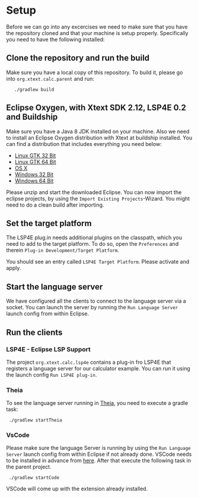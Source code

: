 # Setup

Before we can go into any excercises we need to make sure that you have the repository cloned and that your machine is setup properly. Specifically you need to have the following installed:

## Clone the repository and run the  build

Make sure you have a local copy of this repository.
To build it, please go into `org.xtext.calc.parent` and run:
```
   ./gradlew build
```

## Eclipse Oxygen, with Xtext SDK 2.12, LSP4E 0.2 and Buildship

Make sure you have a Java 8 JDK installed on your machine. Also we need to install
an Eclipse Oxygen distribution with Xtext at buildship installed.
You can find a distribution that includes everything you need below:

- [Linux GTK 32 Bit](https://hudson.eclipse.org/packaging/job/oxygen.epp-tycho-build/318/artifact/org.eclipse.epp.packages/archive/20170615-0600_eclipse-dsl-oxygen-RC4-linux.gtk.x86.tar.gz)
- [Linux GTK 64 Bit](https://hudson.eclipse.org/packaging/job/oxygen.epp-tycho-build/318/artifact/org.eclipse.epp.packages/archive/20170615-0600_eclipse-dsl-oxygen-RC4-linux.gtk.x86_64.tar.gz)
- [OS X](https://hudson.eclipse.org/packaging/job/oxygen.epp-tycho-build/318/artifact/org.eclipse.epp.packages/archive/20170615-0600_eclipse-dsl-oxygen-RC4-macosx.cocoa.x86_64.dmg)
- [Windows 32 Bit](https://hudson.eclipse.org/packaging/job/oxygen.epp-tycho-build/318/artifact/org.eclipse.epp.packages/archive/20170615-0600_eclipse-dsl-oxygen-RC4-win32.win32.x86.zip)
- [Windows 64 Bit](https://hudson.eclipse.org/packaging/job/oxygen.epp-tycho-build/318/artifact/org.eclipse.epp.packages/archive/20170615-0600_eclipse-dsl-oxygen-RC4-win32.win32.x86_64.zip)

Please unzip and start the downloaded Eclipse.
You can now import the eclipse projects, by using the `Import Existing Projects`-Wizard.
You might need to do a clean build after importing.

## Set the target platform

The LSP4E plug.in needs additional plugins on the classpath, which you need to add to the target platform.
To do so, open the `Preferences` and therein `Plug-in Development/Target Platform`.

You should see an entry called `LSP4E Target Platform`. Please activate and apply.

## Start the language server

We have configured all the clients to connect to the language server via a socket. 
You can launch the server by running the `Run Language Server` launch config from within Eclipse.

## Run the clients

### LSP4E - Eclipse LSP Support

The project `org.xtext.calc.lsp4e` contains a plug-in fro LSP4E that registers a language server for our calculator example.
You can run it using the launch config `Run LSP4E plug-in`.

### Theia

To see the language server running in [Theia](https://github.com/theia-ide/theia), you need to execute a gradle task:
```
 ./gradlew startTheia
```

### VsCode

Please make sure the language Server is running by using the `Run Language Server` launch config from within Eclipse if not already done.
VSCode needs to be installed in advance from [here](https://code.visualstudio.com/download).
After that execute the following task in the parent project.
```
 ./gradlew startCode
```

VSCode will come up with the extension already installed.

